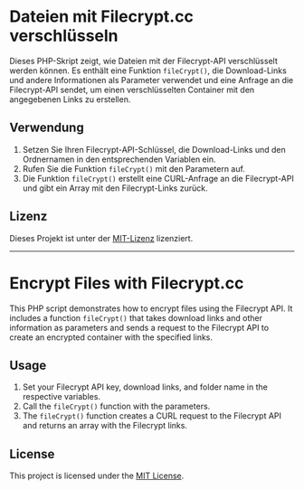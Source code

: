 # Dateien mit Filecrypt.cc verschlüsseln

Dieses PHP-Skript zeigt, wie Dateien mit der Filecrypt-API verschlüsselt werden können. Es enthält eine Funktion `fileCrypt()`, die Download-Links und andere Informationen als Parameter verwendet und eine Anfrage an die Filecrypt-API sendet, um einen verschlüsselten Container mit den angegebenen Links zu erstellen.

## Verwendung

1. Setzen Sie Ihren Filecrypt-API-Schlüssel, die Download-Links und den Ordnernamen in den entsprechenden Variablen ein.
2. Rufen Sie die Funktion `fileCrypt()` mit den Parametern auf.
3. Die Funktion `fileCrypt()` erstellt eine CURL-Anfrage an die Filecrypt-API und gibt ein Array mit den Filecrypt-Links zurück.

## Lizenz

Dieses Projekt ist unter der [MIT-Lizenz](LICENSE) lizenziert.

----

# Encrypt Files with Filecrypt.cc

This PHP script demonstrates how to encrypt files using the Filecrypt API. It includes a function `fileCrypt()` that takes download links and other information as parameters and sends a request to the Filecrypt API to create an encrypted container with the specified links.

## Usage

1. Set your Filecrypt API key, download links, and folder name in the respective variables.
2. Call the `fileCrypt()` function with the parameters.
3. The `fileCrypt()` function creates a CURL request to the Filecrypt API and returns an array with the Filecrypt links.

## License

This project is licensed under the [MIT License](LICENSE).
